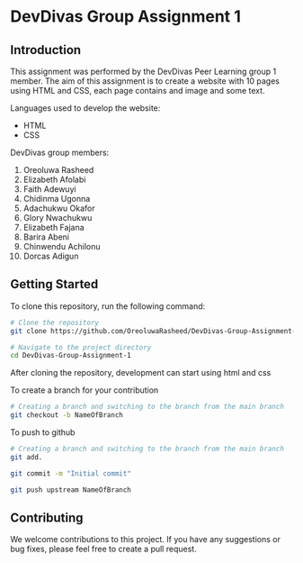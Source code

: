 # DevDivas Group  Assignment 1

## Introduction

This assignment was performed by the DevDivas Peer Learning group 1 member. The aim of this assignment is to create a website with 10 pages using HTML and CSS, each page contains and image and some text.

Languages used to develop the website:

- HTML
- CSS

DevDivas group members:

1. Oreoluwa Rasheed
2. Elizabeth Afolabi
3. Faith Adewuyi
4. Chidinma Ugonna
5. Adachukwu Okafor
6. Glory Nwachukwu
7. Elizabeth Fajana
8. Barira Abeni
9. Chinwendu Achilonu
10. Dorcas Adigun

## Getting Started

To clone this repository, run the following command:

```bash
# Clone the repository
git clone https://github.com/OreoluwaRasheed/DevDivas-Group-Assignment-1.git

# Navigate to the project directory
cd DevDivas-Group-Assignment-1
```

After cloning the repository, development can start using html and css

To create a branch for your contribution
```bash
# Creating a branch and switching to the branch from the main branch
git checkout -b NameOfBranch
```

To push to github
```bash
# Creating a branch and switching to the branch from the main branch
git add.

git commit -m "Initial commit"

git push upstream NameOfBranch
```

## Contributing

We welcome contributions to this project. If you have any suggestions or bug fixes, please feel free to create a pull request.